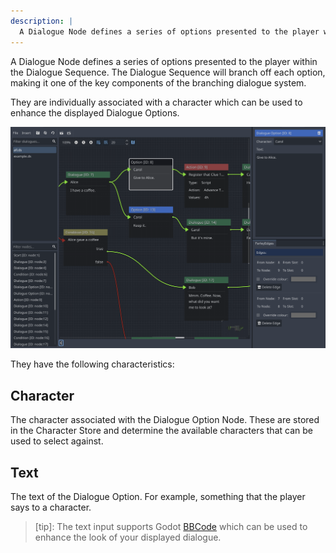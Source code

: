 ```yaml
---
description: |
  A Dialogue Node defines a series of options presented to the player within the Dialogue Sequence. The Dialogue Sequence will branch off each option, making it one of the key components of the branching dialogue system.
---
```


A Dialogue Node defines a series of options presented to the player within the
Dialogue Sequence. The Dialogue Sequence will branch off each option, making it
one of the key components of the branching dialogue system.

They are individually associated with a character which can be used to enhance
the displayed Dialogue Options.

![dialogue-option-node](../../../www/static/docs/dialogue-option/dialogue-option-node.png)

They have the following characteristics:

## Character

The character associated with the Dialogue Option Node. These are stored in the
Character Store and determine the available characters that can be used to
select against.

## Text

The text of the Dialogue Option. For example, something that the player says to
a character.

> [tip]: The text input supports Godot
> [BBCode](https://docs.godotengine.org/en/stable/tutorials/ui/bbcode_in_richtextlabel.html)
> which can be used to enhance the look of your displayed dialogue.
